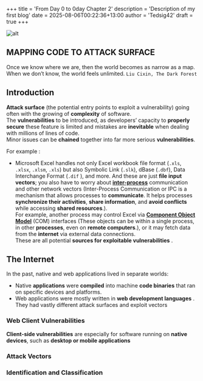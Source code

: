 +++
title = 'From Day 0 to 0day Chapter 2'
description = 'Description of my first blog'
date = 2025-08-06T00:22:36+13:00
author = 'Tedsig42'
draft = true
+++


![alt](/images/stc/chap2.jpeg)
## MAPPING CODE TO ATTACK SURFACE

Once we know where we are, then the world becomes as narrow as a map.  
When we don’t know, the world feels unlimited.
`Liu Cixin, The Dark Forest`

## Introduction
**Attack surface** (the potential entry points to exploit a vulnerability) going often with the growing
of **complexity** of software.  
The **vulnerabilities** to be introduced, as developers’ capacity to **properly secure** these feature is
limited and mistakes are **inevitable** when dealing with millions of lines of code.  
Minor issues can be **chained** together into far more serious **vulnerabilities**.  

For example :
- Microsoft Excel handles not only Excel workbook file format (`.xls`, `.xlsx`, `.xlsm`, `.xls`) but also Symbolic Link (`.slk`), dBase (`.dbf`), Data Interchange
Format (`.dif` ), and more.
And these are just **file input vectors**; you also have
to worry about **[inter-process](https://www.geeksforgeeks.org/operating-systems/inter-process-communication-ipc/)** communication and other network vectors (Inter-Process Communication or IPC is a mechanism that allows processes to **communicate**. It helps processes **synchronize their activities**, **share information**, and **avoid conflicts** while accessing **shared resources**.).    
For example, another process may control Excel via **[Component Object Model](https://learn.microsoft.com/en-us/windows/win32/com/component-object-model--com--portal)**
(COM) interfaces  (These objects can be within a single process, in other **processes**, even on **remote computers**.), or it may fetch data from the **internet** via external data
connections.   
These are all potential **sources for exploitable vulnerabilities** .

## The Internet
In the past, native and web applications lived in separate worlds:  
- Native **applications** were **compiled** into machine **code binaries** that ran on specific devices and platforms.
- Web applications were mostly written in **web development languages** .
They had vastly different attack surfaces and exploit vectors

### Web Client Vulnerabilities
**Client-side vulnerabilities** are especially for software running on **native devices**, such as **desktop or mobile applications**  

### Attack Vectors


### Identification and Classification
